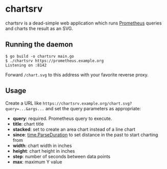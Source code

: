 # chartsrv

chartsrv is a dead-simple web application which runs [Prometheus][0] queries and
charts the result as an SVG.

[0]: https://prometheus.io/

## Running the daemon

```
$ go build -o chartsrv main.go
$ ./chartsrv https://prometheus.example.org
Listening on :8142
```

Forward `/chart.svg` to this address with your favorite reverse proxy.

## Usage

Create a URL like `https://chartsrv.example.org/chart.svg?query=...&args...` and
set the query parameters as appropriate:

- **query**: required. Prometheus query to execute.
- **title**: chart title
- **stacked**: set to create an area chart instead of a line chart
- **since**: [time.ParseDuration][1] to set distance in the past to start
  charting from
- **width**: chart width in inches
- **height**: chart height in inches
- **step**: number of seconds between data points
- **max**: maximum Y value

[1]: https://golang.org/pkg/time/#ParseDuration
